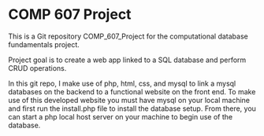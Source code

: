 # COMP 607 Project

This is a Git repository COMP_607_Project for the computational database fundamentals project.

Project goal is to create a web app linked to a SQL database and perform CRUD operations.

In this git repo, I make use of php, html, css, and mysql to link a mysql databases on the backend to a functional website on the front end. To make use of this developed website you must have mysql on your local machine and first run the install.php file to install the database setup. From there, you can start a php local host server on your machine to begin use of the database. 
